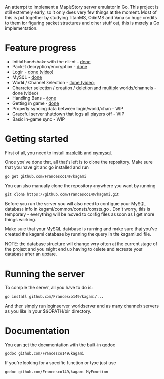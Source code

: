 An attempt to implement a MapleStory server emulator in Go.
This project is still extremely early, so it only does very few things at the moment.
Most of this is put together by studying TitanMS, OdinMS and Vana so huge 
credits to them for figuring packet structures and other stuff out, this is merely a Go implementation.

Feature progress
============
* Initial handshake with the client - [done](http://www.hnng.moe/f/49)
* Packet decryption/encryption - [done](http://hnng.moe/f/4m)
* Login - [done (video)](http://hnng.moe/f/5N)
* MySQL - [done](http://www.hnng.moe/f/5H)
* World / Channel Selection - [done (video)](http://hnng.moe/f/6N)
* Character selection / creation / deletion and multiple worlds/channels - [done (video)](http://www.hnng.moe/f/7m)
* Handling Bans - [done](http://www.hnng.moe/f/5Q)
* Getting in game - [done](http://hnng.moe/f/Ai)
* Properly syncing data between login/world/chan - WIP
* Graceful server shutdown that logs all players off - WIP
* Basic in-game sync - WIP

Getting started
============
First of all, you need to install [maplelib](https://github.com/Francesco149/maplelib) and  [mymysql](https://github.com/ziutek/mymysql).

Once you've done that, all that's left is to clone the repository.
Make sure that you have git and go installed and run

    go get github.com/Francesco149/kagami


You can also manually clone the repository anywhere you want by running

    git clone https://github.com/Francesco149/kagami.git
    
Before you run the server you will also need to configure your MySQL database 
info in kagami/common/consts/consts.go . Don't worry, this is temporary - 
everything will be moved to config files as soon as I get more things working.

Make sure that your MySQL database is running and make sure that you've created 
the kagami database by running the query in the kagami.sql file.

NOTE: the database structure will change very often at the current stage of the project and you might end up having to delete and recreate your database after an update.
    
Running the server
============
To compile the server, all you have to do is:

    go install github.com/Francesco149/kagami/...

And then simply run loginserver, worldserver and as many channels servers as you like in your $GOPATH/bin directory.
    
Documentation
============
You can get the documentation with the built-in godoc 

    godoc github.com/Francesco149/kagami
    
If you're looking for a specific function or type just use

    godoc github.com/Francesco149/kagami MyFunction
